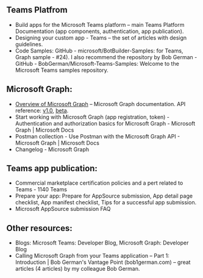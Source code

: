 ## Teams Platfrom
* Build apps for the Microsoft Teams platform – main Teams Platform Documentation (app components, authentication, app publication).
* Designing your custom app - Teams – the set of articles with design guidelines.
* Code Samples: GitHub - microsoft/BotBuilder-Samples: for Teams, Graph sample - #24). I also recommend the repository by Bob German -  GitHub - BobGerman/Microsoft-Teams-Samples: Welcome to the Microsoft Teams samples repository.
 
## Microsoft Graph:
* [Overview of Microsoft Graph](https://docs.microsoft.com/en-us/graph/overview) – Microsoft Graph documentation. API reference: [v1.0](https://docs.microsoft.com/en-us/graph/api/overview?view=graph-rest-1.0), [beta](https://docs.microsoft.com/en-us/graph/api/overview?view=graph-rest-beta).
* Start working with Microsoft Graph (app registration, token)  - Authentication and authorization basics for Microsoft Graph - Microsoft Graph | Microsoft Docs
* Postman collection - Use Postman with the Microsoft Graph API - Microsoft Graph | Microsoft Docs
* Changelog - Microsoft Graph
 
## Teams app publication:
* Commercial marketplace certification policies and a pert related to Teams  -  1140 Teams
* Prepare your app:  Prepare for AppSource submission,  App detail page checklist, App manifest checklist, Tips for a successful app submission. 
* Microsoft AppSource submission FAQ
 
## Other resources:
* Blogs: Microsoft Teams: Developer Blog, Microsoft Graph: Developer Blog 
* Calling Microsoft Graph from your Teams application – Part 1: Introduction | Bob German's Vantage Point (bob1german.com) – great articles (4 articles) by my colleague Bob German.
